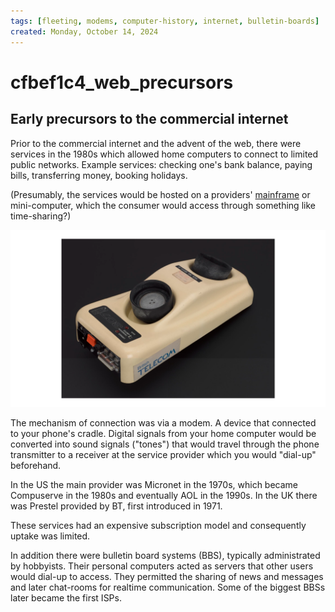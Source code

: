 ```yaml
---
tags: [fleeting, modems, computer-history, internet, bulletin-boards]
created: Monday, October 14, 2024
---
```


# cfbef1c4_web_precursors

## Early precursors to the commercial internet

Prior to the commercial internet and the advent of the web, there were services
in the 1980s which allowed home computers to connect to limited public networks.
Example services: checking one's bank balance, paying bills, transferring money,
booking holidays.

(Presumably, the services would be hosted on a providers'
[mainframe](./Mainframe_computers.md) or mini-computer, which the consumer would
access through something like time-sharing?)

![BT telephone modem](static/modem-bt.png)

The mechanism of connection was via a modem. A device that connected to your
phone's cradle. Digital signals from your home computer would be converted into
sound signals ("tones") that would travel through the phone transmitter to a
receiver at the service provider which you would "dial-up" beforehand.

In the US the main provider was Micronet in the 1970s, which became Compuserve
in the 1980s and eventually AOL in the 1990s. In the UK there was Prestel
provided by BT, first introduced in 1971.

These services had an expensive subscription model and consequently uptake was
limited.

In addition there were bulletin board systems (BBS), typically administrated by
hobbyists. Their personal computers acted as servers that other users would
dial-up to access. They permitted the sharing of news and messages and later
chat-rooms for realtime communication. Some of the biggest BBSs later became the
first ISPs.
